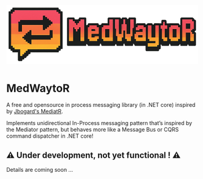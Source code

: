 <h1>
    <picture>
        <!-- Commented out for now
            <source media="(prefers-color-scheme: dark)" srcset="MedWaytoR.darklogo.png">
            <source media="(prefers-color-scheme: light)" srcset="MedWaytoR.lightlogo.png">
        Commented out for now -->
        <img alt="MedWaytoR" src="logo/MedWaytoR.logo2.png">
    </picture>
</h1>

# MedWaytoR

A free and opensource in process messaging library (in .NET core) inspired
by [Jbogard's MediatR](https://github.com/jbogard/MediatR).

Implements unidirectional In-Process messaging pattern that’s inspired by the Mediator pattern, but behaves more like a
Message Bus or CQRS command dispatcher in .NET core!

## ⚠️ Under development, not yet functional ! ⚠️

Details are coming soon ...
